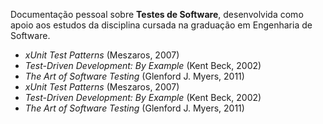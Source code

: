 <link rel="stylesheet" href="css/custom.css">
<link rel="stylesheet" href="css/star-background.css">
<link rel="stylesheet" href="css/night-sky.css">

  <div class="sky">
    <div class="stars"></div>
    <div class="stars-cross"></div>
    <div class="stars-cross-aux"></div>
    <div class="night">
      <!-- shooting stars will be injected via JS -->
    </div>
  </div>

Documentação pessoal sobre **Testes de Software**, desenvolvida como apoio aos estudos da disciplina cursada na graduação em Engenharia de Software.

- _xUnit Test Patterns_ (Meszaros, 2007)
- _Test-Driven Development: By Example_ (Kent Beck, 2002)
- _The Art of Software Testing_ (Glenford J. Myers, 2011)
- _xUnit Test Patterns_ (Meszaros, 2007)
- _Test-Driven Development: By Example_ (Kent Beck, 2002)
- _The Art of Software Testing_ (Glenford J. Myers, 2011)
